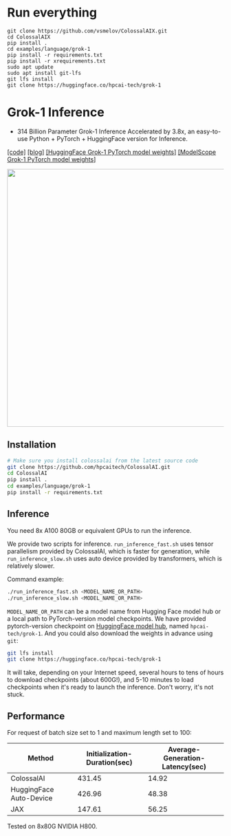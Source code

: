 # Run everything

```
git clone https://github.com/vsmelov/ColossalAIX.git
cd ColossalAIX
pip install .
cd examples/language/grok-1
pip install -r requirements.txt
pip install -r xrequirements.txt
sudo apt update
sudo apt install git-lfs
git lfs install
git clone https://huggingface.co/hpcai-tech/grok-1
```

# Grok-1 Inference

 - 314 Billion Parameter Grok-1 Inference Accelerated by 3.8x, an easy-to-use Python + PyTorch + HuggingFace version for Inference.

[[code]](https://github.com/hpcaitech/ColossalAI/tree/main/examples/language/grok-1)
[[blog]](https://hpc-ai.com/blog/314-billion-parameter-grok-1-inference-accelerated-by-3.8x-efficient-and-easy-to-use-pytorchhuggingface-version-is-here)
[[HuggingFace Grok-1 PyTorch model weights]](https://huggingface.co/hpcai-tech/grok-1)
[[ModelScope Grok-1 PyTorch model weights]](https://www.modelscope.cn/models/colossalai/grok-1-pytorch/summary)

<p id="Grok-1" align="center">
<img src="https://raw.githubusercontent.com/hpcaitech/public_assets/main/examples/images/grok-1-inference.jpg" width=600/>
</p>

## Installation

```bash
# Make sure you install colossalai from the latest source code
git clone https://github.com/hpcaitech/ColossalAI.git
cd ColossalAI
pip install .
cd examples/language/grok-1
pip install -r requirements.txt
```

## Inference

You need 8x A100 80GB or equivalent GPUs to run the inference.

We provide two scripts for inference. `run_inference_fast.sh` uses tensor parallelism provided by ColossalAI, which is faster for generation, while `run_inference_slow.sh` uses auto device provided by transformers, which is relatively slower.

Command example:

```bash
./run_inference_fast.sh <MODEL_NAME_OR_PATH>
./run_inference_slow.sh <MODEL_NAME_OR_PATH>
```

`MODEL_NAME_OR_PATH` can be a model name from Hugging Face model hub or a local path to PyTorch-version model checkpoints. We have provided pytorch-version checkpoint on [HuggingFace model hub](https://huggingface.co/hpcai-tech/grok-1), named `hpcai-tech/grok-1`. And you could also download the weights in advance using `git`:
```bash
git lfs install
git clone https://huggingface.co/hpcai-tech/grok-1
```

It will take, depending on your Internet speed, several hours to tens of hours to download checkpoints (about 600G!), and 5-10 minutes to load checkpoints when it's ready to launch the inference. Don't worry, it's not stuck.


## Performance

For request of batch size set to 1 and maximum length set to 100:

| Method                  | Initialization-Duration(sec) | Average-Generation-Latency(sec) |
|-------------------------|------------------------------|---------------------------------|
| ColossalAI              | 431.45                       | 14.92                           |
| HuggingFace Auto-Device | 426.96                       | 48.38                           |
| JAX                     | 147.61                       | 56.25                           |

Tested on 8x80G NVIDIA H800.
